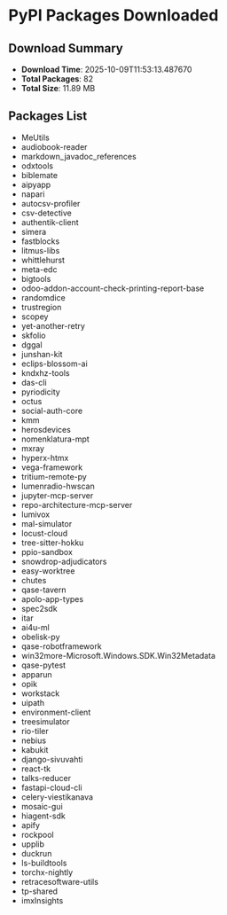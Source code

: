# PyPI Packages Downloaded

## Download Summary
- **Download Time**: 2025-10-09T11:53:13.487670
- **Total Packages**: 82
- **Total Size**: 11.89 MB

## Packages List
- MeUtils
- audiobook-reader
- markdown_javadoc_references
- odxtools
- biblemate
- aipyapp
- napari
- autocsv-profiler
- csv-detective
- authentik-client
- simera
- fastblocks
- litmus-libs
- whittlehurst
- meta-edc
- bigtools
- odoo-addon-account-check-printing-report-base
- randomdice
- trustregion
- scopey
- yet-another-retry
- skfolio
- dggal
- junshan-kit
- eclips-blossom-ai
- kndxhz-tools
- das-cli
- pyriodicity
- octus
- social-auth-core
- kmm
- herosdevices
- nomenklatura-mpt
- mxray
- hyperx-htmx
- vega-framework
- tritium-remote-py
- lumenradio-hwscan
- jupyter-mcp-server
- repo-architecture-mcp-server
- lumivox
- mal-simulator
- locust-cloud
- tree-sitter-hokku
- ppio-sandbox
- snowdrop-adjudicators
- easy-worktree
- chutes
- qase-tavern
- apolo-app-types
- spec2sdk
- itar
- ai4u-ml
- obelisk-py
- qase-robotframework
- win32more-Microsoft.Windows.SDK.Win32Metadata
- qase-pytest
- apparun
- opik
- workstack
- uipath
- environment-client
- treesimulator
- rio-tiler
- nebius
- kabukit
- django-sivuvahti
- react-tk
- talks-reducer
- fastapi-cloud-cli
- celery-viestikanava
- mosaic-gui
- hiagent-sdk
- apify
- rockpool
- upplib
- duckrun
- ls-buildtools
- torchx-nightly
- retracesoftware-utils
- tp-shared
- imxInsights
